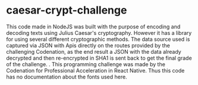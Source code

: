 # caesar-crypt-challenge
This code made in NodeJS was built with the purpose of encoding and decoding texts using Julius Caesar's cryptography. However it has a library for using several different cryptographic methods. The data source used is captured via JSON with Apis directly on the routes provided by the challenging Codenation, as the end result a JSON with the data already decrypted and then re-encrypted in SHA1 is sent back to get the final grade of the challenge. . This programming challenge was made by the Codenation for Professional Acceleration in React Native. Thus this code has no documentation about the fonts used here.
